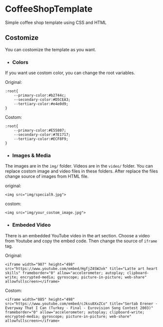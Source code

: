 # CoffeeShopTemplate

Simple coffee shop template using CSS and HTML

## Costomize

You can costomize the template as you want.

- ### Colors

If you want use costom color, you can change the root variables.  

Original:
```
:root{
    --primary-color:#b2744c;
    --secondary-color:#D5CEA3;
    --tertiary-color:#e4e0d9;
}
```
Costom:
```
:root{
    --primary-color:#E55807;
    --secondary-color:#7E1717;
    --tertiary-color:#ECF8F9;
}
```
- ### Images & Media

The images are in the `img/` folder. Videos are in the `video/` folder. 
You can replace costom image and video files in these folders.
After replace the files change source of images from HTML file. 

original:
```
<img src="img/special9.jpg">
```
costom:
```
<img src="img/your_costom_image.jpg">
```

- ### Embeded Video

There is an embedded YouTube video in the art section. Choose a video from Youtube and copy the embed code. Then change the source of `iframe` tag.  

Original:
```
<iframe width="907" height="498" src="https://www.youtube.com/embed/HgfjZ4SWJxk" title="Latte art heart skills" frameborder="0" allow="accelerometer; autoplay; clipboard-write; encrypted-media; gyroscope; picture-in-picture; web-share" allowfullscreen></iframe>
```
Costom:
```
<iframe width="885" height="498" src="https://www.youtube.com/embed/cJksu8XxZCo" title="Sertab Erener - Everyway That I Can (Turkey - Final - Eurovision Song Contest 2003)" frameborder="0" allow="accelerometer; autoplay; clipboard-write; encrypted-media; gyroscope; picture-in-picture; web-share" allowfullscreen></iframe>
```
